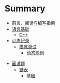 # Summary

- [前言、阅读与编写指南](./index.md)
- [语言基础](./lang/index.md)
    - [C++](./lang/cpp.md)
- [训练记录](./train/index.md)
    - [摸底测试](./train/basic-test/index.md)
        - [动态规划](./train/basic-test/dp.md)  
<!--     - [STL](./lang/stl.md) -->
<!--     - [pb_ds](./lang/pb_ds.md) -->
<!-- - [算法基础](./basic/index.md)
    - [前缀和与差分](./basic/prefix-sum.md)
    - [二分](./basic/binary-search.md) -->
- [面试题](./interview/index.md)
	- [链表](./interview/linkedList/index.md)
		- [基础](./interview/linkedList/easy.md)
